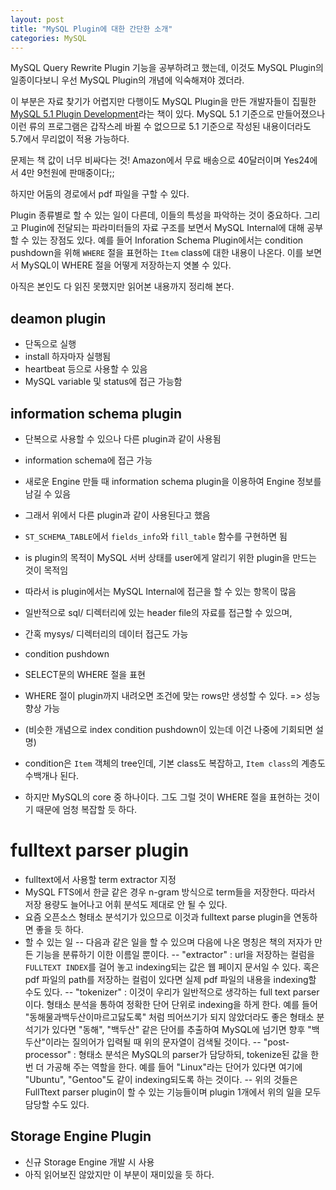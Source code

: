 ```yaml
---
layout: post
title: "MySQL Plugin에 대한 간단한 소개"
categories: MySQL
---
```


MySQL Query Rewrite Plugin 기능을 공부하려고 했는데, 이것도 MySQL Plugin의 일종이다보니 우선 MySQL Plugin의 개념에 익숙해져야 겠더라.

이 부분은 자료 찾기가 어렵지만 다행이도 MySQL Plugin을 만든 개발자들이 집필한 [MySQL 5.1 Plugin Development][1]라는 책이 있다. MySQL 5.1 기준으로 만들어졌으나 이런 류의 프로그램은 갑작스레 바뀔 수 없으므로 5.1 기준으로 작성된 내용이더라도 5.7에서 무리없이 적용 가능하다.

문제는 책 값이 너무 비싸다는 것! Amazon에서 무료 배송으로 40달러이며 Yes24에서 4만 9천원에 판매중이다;;

하지만 어둠의 경로에서 pdf 파일을 구할 수 있다.

Plugin 종류별로 할 수 있는 일이 다른데, 이들의 특성을 파악하는 것이 중요하다. 그리고 Plugin에 전달되는 파라미터들의 자료 구조를 보면서 MySQL Internal에 대해 공부할 수 있는 장점도 있다. 예를 들어 Inforation Schema Plugin에서는 condition pushdown을 위해 `WHERE` 절을 표현하는 `Item` class에 대한 내용이 나온다. 이를 보면서 MySQL이 WHERE 절을 어떻게 저장하는지 엿볼 수 있다.

아직은 본인도 다 읽진 못했지만 읽어본 내용까지 정리해 본다.

## deamon plugin

- 단독으로 실행
- install 하자마자 실행됨
- heartbeat 등으로 사용할 수 있음
- MySQL variable 및 status에 접근 가능함

## information schema plugin

- 단복으로 사용할 수 있으나 다른 plugin과 같이 사용됨
- information schema에 접근 가능
- 새로운 Engine 만들 때 information schema plugin을 이용하여 Engine 정보를 남길 수 있음
- 그래서 위에서 다른 plugin과 같이 사용된다고 했음
- `ST_SCHEMA_TABLE`에서 `fields_info`와 `fill_table` 함수를 구현하면 됨
- is plugin의 목적이 MySQL 서버 상태를 user에게 알리기 위한 plugin을 만드는 것이 목적임
- 따라서 is plugin에서는 MySQL Internal에 접근을 할 수 있는 항목이 많음
- 일반적으로 sql/ 디렉터리에 있는 header file의 자료를 접근할 수 있으며,
- 간혹 mysys/ 디렉터리의 데이터 접근도 가능

- condition pushdown
 - SELECT문의 WHERE 절을 표현
 - WHERE 절이 plugin까지 내려오면 조건에 맞는 rows만 생성할 수 있다. => 성능 향상 가능
 - (비슷한 개념으로 index condition pushdown이 있는데 이건 나중에 기회되면 설명)
 - condition은 `Item` 객체의 tree인데, 기본 class도 복잡하고, `Item class`의 계층도 수백개나 된다.
 - 하지만 MySQL의 core 중 하나이다. 그도 그럴 것이 WHERE 절을 표현하는 것이기 때문에 엄청 복잡할 듯 하다.

# fulltext parser plugin

- fulltext에서 사용할 term extractor 지정
- MySQL FTS에서 한글 같은 경우 n-gram 방식으로 term들을 저장한다. 따라서 저장 용량도 늘어나고 어휘 분석도 제대로 안 될 수 있다.
- 요즘 오픈소스 형태소 분석기가 있으므로 이것과 fulltext parse plugin을 연동하면 좋을 듯 하다.
- 할 수 있는 일
-- 다음과 같은 일을 할 수 있으며 다음에 나온 명칭은 책의 저자가 만든 기능을 분류하기 이한 이름일 뿐이다.
-- "extractor" : url을 저장하는 컬럼을 `FULLTEXT INDEX`를 걸어 놓고 indexing되는 값은 웹 페이지 문서일 수 있다. 혹은 pdf 파일의 path를 저장하는 컬럼이 있다면 실제 pdf 파일의 내용을 indexing할 수도 있다.
-- "tokenizer" : 이것이 우리가 일반적으로 생각하는 full text parser이다. 형태소 분석을 통하여 정확한 단어 단위로 indexing을 하게 한다. 예를 들어 "동해물과백두산이마르고닳도록" 처럼 띄어쓰기가 되지 않았더라도 좋은 형태소 분석기가 있다면 "동해", "백두산" 같은 단어를 추출하여 MySQL에 넘기면 향후 "백두산"이라는 질의어가 입력될 때 위의 문자열이 검색될 것이다.
-- "post-processor" : 형태소 분석은 MySQL의 parser가 담당하되, tokenize된 값을 한번 더 가공해 주는 역할을 한다. 예를 들어 "Linux"라는 단어가 있다면 여기에 "Ubuntu", "Gentoo"도 같이 indexing되도록 하는 것이다.
-- 위의 것들은 FullTtext parser plugin이 할 수 있는 기능들이며 plugin 1개에서 위의 일을 모두 담당할 수도 있다.

## Storage Engine Plugin

- 신규 Storage Engine 개발 시 사용
- 아직 읽어보진 않았지만 이 부분이 재미있을 듯 하다.

[1]: http://www.amazon.com/MySQL-Plugin-Development-Sergei-Golubchik/dp/1849510601
